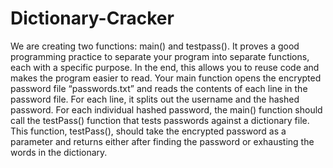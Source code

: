 # Dictionary-Cracker
We are creating two functions: main() and testpass(). 
It proves a good programming practice to separate your program into separate functions, each with a specific purpose.
In the end, this allows you to reuse code and makes the program easier to read. Your main function opens the encrypted password file “passwords.txt” and reads the contents of each line in the password file.
For each line, it splits out the username and the hashed password.
For each individual hashed password, the main() function should call the testPass() function that tests passwords against a dictionary file. This function, testPass(), should take the encrypted password as a parameter and returns either after finding the password or exhausting the words in the dictionary. 
